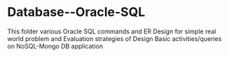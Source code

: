 # Database--Oracle-SQL

This folder various Oracle SQL commands and 
ER Design for simple real world problem
and Evaluation strategies of Design 
Basic activities/queries on NoSQL-Mongo DB application

